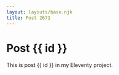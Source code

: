 ```yaml
---
layout: layouts/base.njk
title: Post 2671
---
```


# Post {{ id }}

This is post {{ id }} in my Eleventy project.

